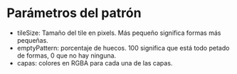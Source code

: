 
# Parámetros del patrón

* tileSize: Tamaño del tile en pixels. Más pequeño significa formas más pequeñas.
* emptyPattern: porcentaje de huecos. 100 significa que está todo petado de formas, 0 que no hay ninguna.
* capas: colores en RGBA para cada una de las capas.

